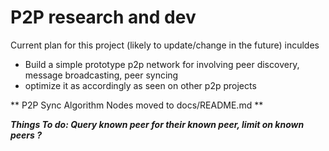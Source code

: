 # P2P research and dev
Current plan for this project (likely to update/change in the future) inculdes
 - Build a simple prototype p2p network for involving peer discovery, message broadcasting, peer syncing
 - optimize it as accordingly as seen on other p2p projects

** P2P Sync Algorithm Nodes moved to docs/README.md **


 ***Things To do: Query known peer for their known peer, limit on known peers ?***
